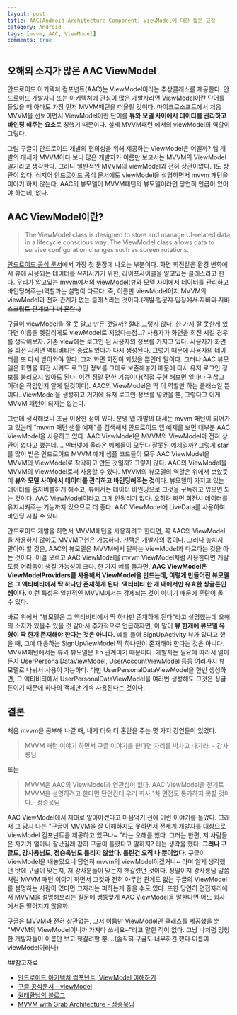```yaml
---
layout: post
title: AAC(Android Architecture Component) ViewModel에 대한 짧은 고찰
category: Android
tags: [mvvm, AAC, ViewModel]
comments: true
---
```


## 오해의 소지가 많은 AAC ViewModel

안드로이드 아키텍쳐 컴포넌트(AAC)는 ViewModel이라는 추상클래스를 제공한다. 안드로이드 개발자나 또는 아키텍쳐에 관심이 많은 개발자라면 ViewModel이란 단어를 들었을 때 아마도 가장 먼저 MVVM패턴을 떠올릴 것이다. 마이크로소프트에서 처음 MVVM을 선보이면서 ViewModel이란 단어를 **뷰와 모델 사이에서 데이터를 관리하고 바인딩 해주는 요소**로 칭했기 때문이다. 실제 MVVM패턴 에서의 viewModel의 역할이 그렇다.

그럼 구글이 안드로이드 개발의 편의성을 위해 제공하는 ViewModel은 어떨까? 앱 개발의 대세가 MVVM이다 보니 많은 개발자가 이름만 보고서는 MVVM의 ViewModel 일거라고 생각한다. 그러나 일반적인 MVVM의 viewModel과 전혀 상관이없다. 1도 상관이 없다. 심지어 [안드로이드 공식 문서](https://developer.android.com/topic/libraries/architecture/viewmodel)에도 viewModel을 설명하면서 mvvm 패턴을 이야기 하지 않는다. AAC의 뷰모델이 MVVM패턴의 뷰모델이라면 당연히 언급이 있어야 하는데, 없다.

## AAC ViewModel이란?

> The ViewModel class is designed to store and manage UI-related data in a lifecycle conscious way. The ViewModel class allows data to survive configuration changes such as screen rotations.

[안드로이드 공식 문서](https://developer.android.com/topic/libraries/architecture/viewmodel)에서 가장 첫 문장에 나오는 부분이다. 화면 회전같은 환경 변화에서 뷰에 사용되는 데이터를 유지시키기 위한, 라이프사이클을 알고있는 클래스라고 한다. 우리가 알고있는 mvvm에서의 viewModel(뷰와 모델 사이에서 데이터를 관리하고 바인딩해주는)역할과는 설명이 다르다. 즉, 이름만 viewModel이지 MVVM의 viewModel과 전혀 관계가 없는 클래스라는 것이다.~~(개발 입문자 입장에서 자바와 자바스크립트 관계보다 더 혼란..)~~

구글이 viewModel을 잘 못 알고 만든 것일까? 절대 그렇지 않다. 한 가지 잘 못한게 있다면 이름을 헷갈리게도 viewModel로 지었다는점...? 사용자가 화면을 회전 시킬 경우를 생각해보자. 기존 view에는 로그인 된 사용자의 정보를 가지고 있다. 사용자가 화면을 회전 시키면 액티비티는 종료되었다가 다시 생성된다. 그렇기 때문에 사용자의 데이터를 또 다시 받아와야 한다. 그저 화면 회전이 되었을 뿐인데 말이다. 그러나 AAC 뷰모델은 화면을 회전 시켜도 로그인 정보를 그대로 보존해놓기 때문에 다시 유저 로그인 정보를 불러오지 않아도 된다. 이건 정말 편한 기능이다(직접 구현 해보면 얼마나 귀찮고 어려운 작업인지 알게 될것이다). AAC의 ViewModel은 딱 이 역할만 하는 클래스일 뿐이다. ViewModel을 생성하고 거기에 유저 로그인 정보를 넣었을 뿐, 그렇다고 이게 MVVM 패턴이 되지는 않는다.

그런데 생각해보니 조금 이상한 점이 있다. 분명 앱 개발의 대세는 mvvm 패턴이 되어가고 있는데 "mvvm 패턴 샘플 예제"를 검색해서 안드로이드 앱 예제를 보면 대부분 AAC ViewModel을 사용하고 있다. AAC ViewModel은 MVVM의 ViewModel과 전혀 상관이 없다고 했는데.... 인터넷에 올라온 예제들이 모두다 잘못된 예제일까? 그렇게 star를 많이 받은 안드로이드 MVVM 예제 샘플 코드들이 모두 AAC ViewModel을 MVVM의 ViewModel로 착각하고 만든 것일까? 그렇지 않다. AAC의 ViewModel을 MVVM의 ViewModel로써 사용할 수 있다. MVVM의 뷰모델의 역할은 위에서 보았듯이 **뷰와 모델 사이에서 데이터를 관리하고 바인딩해주는 것**이다. 뷰모델이 가지고 있는 데이터를 옵저버블하게 해주고, 뷰에서는 데이터 바인딩으로 그것을 구독하고 있으면 되는 것이다. AAC ViewModel이라고 그게 안될리가 없다. 오히려 화면 회전시 데이터를 유지시켜주는 기능까지 있으므로 더 좋다. AAC ViewModel에 LiveData를 사용하여 바인딩 시킬 수 있다.

안드로이드 개발을 하면서 MVVM패턴을 사용하려고 한다면, 꼭 AAC의 ViewModel을 사용하지 않아도 MVVM구현은 가능하다. 선택은 개발자의 몫이다. 그러나 놓치지 말아야 할 것은, AAC의 뷰모델은 MVVM에서 말하는 ViewModel과 다르다는 것을 아는 것이다. 이걸 모르고 AAC ViewModel을 mvvm ViewModel처럼 사용한다면 개발 도중 어려움이 생길 가능성이 크다. 한 가지 예를 들자면, **AAC ViewModel은 ViewModelProviders를 사용해서 ViewModel을 만드는데, 이렇게 만들어진 뷰모델은 그 액티비티에서 딱 하나만 존재하게 된다. 액티비티 한 개 내에서만 유효한 싱글톤인 셈이다.** 이런 특성은 일반적인 MVVM에서는 강제되는 것이 아니기 때문에 혼란이 올 수 있다.

바로 위에서 "뷰모델은 그 액티비티에서 딱 하나만 존재하게 된다"라고 설명했는데 오해의 소지가 있을수 있을 것 같아서 추가적으로 언급하자면, 이 말이 **뷰 한개에 뷰모델 유형이 딱 한개 존재해야 한다는 것은 아니다.** 예를 들어 SignUpActivity 뷰가 있다고 했을 때, 그에 대응하는 SignUpViewModel 딱 하나만이 존재해야 한다는 것은 아니다. MVVM패턴에서는 뷰와 뷰모델은 1:n 관계이기 때문이다. 개발자는 필요에 따라서 얼마든지 UserPersonalDataViewModel, UserAccountViewModel 등등 여러가지 뷰모델로 나눠서 사용이 가능하다. 다만 UserPersonalDataViewModel을 한번 생성하면, 그 액티비티에서 UserPersonalDataViewModel을 여러번 생성해도 그것은 싱글톤이기 때문에 하나의 객체만 계속 사용된다는 것이다.

## 결론

처음 mvvm을 공부해 나갈 때, 내게 더욱 더 혼란을 주는 몇 가지 강연들이 있었다.

> MVVM 패턴 이야기 하면서 구글 이야기를 한다면 자리를 박차고 나가라. - 강사룡님

또는

> MVVM은 AAC의 ViewModel과 연관성이 없다. AAC ViewModel을 전제로 MVVM을 설명하려고 한다면 단언컨데 우리 회사 1차 면접도 통과하지 못할 것이다.- 정승욱님

AAC ViewModel에서 제대로 알아야겠다고 마음먹기 전에 이런 이야기를 들었다. 그래서 그 당시 나는 "구글이 MVVM을 잘 이해하지도 못하면서 전세계 개발자를 대상으로 ViewModel 컴포넌트를 제공하고 있구나~ "라는 오해를 했다. 그러는 한편, 저 사람들은 자기가 얼마나 잘났길래 감히 구글이 틀렸다고 말하지? 라는 생각을 했다. **그러나 구글도, 강사룡님도, 정승욱님도 틀리지 않았다. 틀린건 오직 나 뿐이었다.** 구글이 ViewModel을 내놓았으니 당연히 mvvm의 viewModel이겠거니~ 라며 얕게 생각했던 탓에 구글이 맞는지, 저 강사분들이 맞는지 헷갈렸던 것이다. 정말이지 강사룡님 말씀처럼 MVVM 패턴 이야기 하면서 그것과 전혀 아무런 관계도 없는 구글의 ViewModel를 설명하는 사람이 있다면 그자리는 피하는게 좋을 수도 있다. 또한 당연히 면접자리에서 MVVM을 설명해보라는 질문에 쌩뚱맞게 AAC ViewModel을 말한다면 어느 회사에서든 떨어지지 않을까.

구글은 MVVM과 전혀 상관없는, 그저 이름만 ViewModel인 클래스를 제공했을 뿐 "MVVM의 ViewModel이니까 가져다 쓰세요~"라고 말한 적이 없다. 그냥 나처럼 멍청한 개발자들이 이름만 보고 헷갈려할 뿐....~~(솔직히 구글도 너무하긴 했다 이름이 viewModel이라니)~~

##참고자료

- [안드로이드 아키텍처 컴포넌트, ViewModel 이해하기](https://medium.com/@jungil.han/%EC%95%84%ED%82%A4%ED%85%8D%EC%B2%98-%EC%BB%B4%ED%8F%AC%EB%84%8C%ED%8A%B8-viewmodel-%EC%9D%B4%ED%95%B4%ED%95%98%EA%B8%B0-2e4d136d28d2)
- [구글 공식문서 - viewModel](https://developer.android.com/topic/libraries/architecture/viewmodel)
- [권태환님의 블로그](https://thdev.tech/androiddev/2018/08/05/Android-Architecture-Components-ViewModel-Inject/)
- [MVVM with Grab Architecture - 정승욱님](https://tv.naver.com/v/4637223?query=mvvm&plClips=false:4637223:3547873:3390780:4635548)
